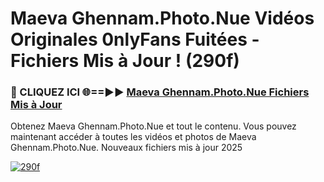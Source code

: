 # Maeva Ghennam.Photo.Nue Vidéos Originales 0nlyFans Fuitées - Fichiers Mis à Jour ! (290f)

<h3>🔴 CLIQUEZ ICI 🌐==►► <a href="https://tinyurl.com/2pmr4ezf" rel="nofollow">Maeva Ghennam.Photo.Nue Fichiers Mis à Jour</a></h3>

Obtenez Maeva Ghennam.Photo.Nue et tout le contenu. Vous pouvez maintenant accéder à toutes les vidéos et photos de Maeva Ghennam.Photo.Nue. Nouveaux fichiers mis à jour 2025

[![290f](https://i.imgur.com/6SNvagu.gif)](https://tinyurl.com/2pmr4ezf)
